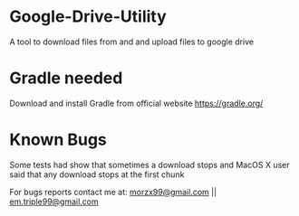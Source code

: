 # Google-Drive-Utility

A tool to download files from and and upload files to google drive 

# Gradle needed 

Download and install Gradle from official website https://gradle.org/

# Known Bugs

Some tests had show that sometimes a download stops and MacOS X user said that any download stops at the first chunk

For bugs reports contact me at: morzx99@gmail.com || em.triple99@gmail.com
